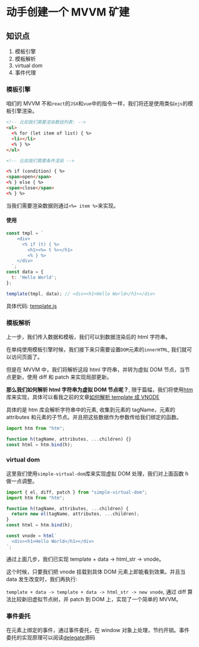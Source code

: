 # 动手创建一个 MVVM 矿建

## 知识点

1. 模板引擎
2. 模板解析
3. virtual dom
4. 事件代理

### 模板引擎

咱们的 MVVM 不和`react`的`JSX`和`vue`中的指令一样，我们将还是使用类似`ejs`的模板引擎渲染。

```html
<!-- 比如我们需要渲染数组列表: -->
<ul>
  <% for (let item of list) { %>
  <li></li>
  <% } %>
</ul>

<!-- 比如我们需要条件渲染 -->

<% if (condition) { %>
<span>open</span>
<% } else { %>
<span>close</span>
<% } %>
```

当我们需要渲染数据则通过`<%= item %>`来实现。

#### 使用

```js
const tmpl = `
    <div>
      <% if (t) { %>
        <h1><%= t %></h1>
        <% } %>
    </div>
  `;
const data = {
  t: 'Hello World';
};

template(tmpl, data); // <div><h1>Hello World</h1></div>
```

具体代码: [template.js](./template/template.js)

### 模板解析

上一步，我们传入数据和模板，我们可以到数据渲染后的 html 字符串。

在单纯使用模板引擎时候，我们接下来只需要设置`DOM`元素的`innerHTML`, 我们就可以访问页面了。

但是在 MVVM 中，我们将解析这段 html 字符串，并转为虚拟 DOM 节点，当节点更新，使用 diff 和 patch 来实现局部更新。

**那么我们如何解析 html 字符串为虚拟 DOM 节点呢？**, 限于篇幅，我们将使用[htm](https://github.com/developit/htm)库来实现，具体可以看我之前的文章[如何解析 template 成 VNODE](https://maczyt.github.io/2019/03/02/%E5%A6%82%E4%BD%95%E8%A7%A3%E6%9E%90template%E6%88%90VNODE/)

具体的是 htm 库会解析字符串中的元素, 收集到元素的 tagName，元素的 attributes 和元素的子节点。并且把这些数据作为参数传给我们绑定的函数。

```js
import htm from "htm";

function h(tagName, attributes, ...children) {}
const html = htm.bind(h);
```

### virtual dom

这里我们使用`simple-virtual-dom`库来实现虚拟 DOM 处理，我们对上面函数 h 做一点调整。

```js
import { el, diff, patch } from "simple-virtual-dom";
import htm from "htm";

function h(tagName, attributes, ...children) {
  return new el(tagName, attributes, ...children);
}
const html = htm.bind(h);

const vnode = html`
  <div><h1>Hello World</h1></div>
`;
```

通过上面几步，我们已实现 template + data -> html_str -> vnode。

这个时候，只要我们把 vnode 挂载到具体 DOM 元素上即能看到效果。并且当 data 发生改变时，我们再执行:

`template + data -> template + data -> html_str -> new vnode`, 通过 diff 算法比较新旧虚拟节点树，并 patch 到 DOM 上，实现了一个简单的 MVVM。

### 事件委托

在元素上绑定的事件，通过事件委托，在 window 对象上处理，节约开销。事件委托的实现原理可以阅读[delegate](https://www.npmjs.com/package/delegate)源码
